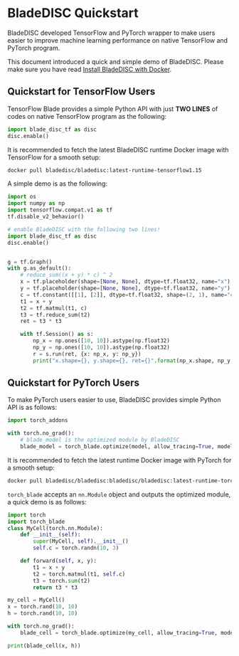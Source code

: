 # BladeDISC Quickstart

BladeDISC developed TensorFlow and PyTorch wrapper to make users easier
to improve machine learning performance on native TensorFlow and PyTorch
program.

This document introduced a quick and simple demo of BladeDISC.  Please
make sure you have read [Install BladeDISC with Docker](./install_with_docker.md).

## Quickstart for TensorFlow Users

TensorFlow Blade provides a simple Python API with just **TWO LINES** of codes
on native TensorFlow program as the following:

``` python
import blade_disc_tf as disc
disc.enable()
```

It is recommended to fetch the latest BladeDISC runtime Docker image
with TensorFlow for a smooth setup:

``` bash
docker pull bladedisc/bladedisc:latest-runtime-tensorflow1.15
```

A simple demo is as the following:

``` python
import os
import numpy as np
import tensorflow.compat.v1 as tf
tf.disable_v2_behavior()

# enable BladeDISC with the following two lines!
import blade_disc_tf as disc
disc.enable()


g = tf.Graph()
with g.as_default():
    # reduce_sum((x + y) * c) ^ 2
    x = tf.placeholder(shape=[None, None], dtype=tf.float32, name="x")
    y = tf.placeholder(shape=[None, None], dtype=tf.float32, name="y")
    c = tf.constant([[1], [2]], dtype=tf.float32, shape=(2, 1), name="c")
    t1 = x + y
    t2 = tf.matmul(t1, c)
    t3 = tf.reduce_sum(t2)
    ret = t3 * t3

    with tf.Session() as s:
        np_x = np.ones([10, 10]).astype(np.float32)
        np_y = np.ones([10, 10]).astype(np.float32)
        r = s.run(ret, {x: np_x, y: np_y})
        print("x.shape={}, y.shape={}, ret={}".format(np_x.shape, np_y.shape, r))
```

## Quickstart for PyTorch Users

To make PyTorch users easier to use, BladeDISC provides simple
Python API is as follows:

``` python
import torch_addons

with torch.no_grad():
    # blade_model is the optimized module by BladeDISC
    blade_model = torch_blade.optimize(model, allow_tracing=True, model_inputs=tuple(inputs))
```

It is recommended to fetch the latest runtime Docker image with PyTorch
for a smooth setup:

``` bash
docker pull bladedisc/bladedisc:bladedisc/bladedisc:latest-runtime-torch1.7.1
```

`torch_blade` accepts an `nn.Module` object and outputs the optimized module,
a quick demo is as follows:

``` python
import torch
import torch_blade
class MyCell(torch.nn.Module):
    def __init__(self):
        super(MyCell, self).__init__()
        self.c = torch.randn(10, 3)

    def forward(self, x, y):
        t1 = x + y
        t2 = torch.matmul(t1, self.c)
        t3 = torch.sum(t2)
        return t3 * t3

my_cell = MyCell()
x = torch.rand(10, 10)
h = torch.rand(10, 10)

with torch.no_grad():
    blade_cell = torch_blade.optimize(my_cell, allow_tracing=True, model_inputs=(x, y))

print(blade_cell(x, h))
```
